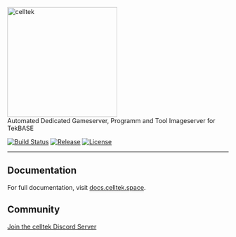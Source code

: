 <p>
    <a href="https://www.celltek.space" target="_blank">
      <img alt="celltek" width="250" src="https://cdn.celltek.info/domains/global/images/426x426.svg">
    </a><br>
    Automated Dedicated Gameserver, Programm and Tool Imageserver for TekBASE
</p>

<p>
    <a href="https://travis-ci.com/celltek/imageserver"><img src="https://img.shields.io/travis/elltek/imageserver/master.svg" alt="Build Status"></a>
    <a href="https://github.com/celltek/imageserver/releases"><img src="https://img.shields.io/github/v/release/celltek/imageserver.svg" alt="Release"></a>
    <a href="https://github.com/celltek/imageserver/blob/master/LICENSE"><img src="https://img.shields.io/github/license/celltek/imageserver" alt="License"></a>
</p>

------

## Documentation

For full documentation, visit [docs.celltek.space](https://docs.celltek.space/).

## Community

[Join the celltek Discord Server](https://celltek.de/discord)



